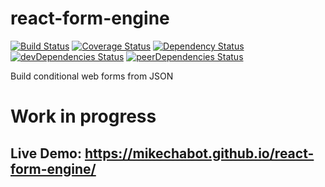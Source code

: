 # react-form-engine

[![Build Status](https://travis-ci.org/mikechabot/react-form-engine.svg?branch=master)](https://travis-ci.org/mikechabot/react-form-engine)
[![Coverage Status](https://coveralls.io/repos/github/mikechabot/react-form-engine/badge.svg?branch=master&cacheBuster=1)](https://coveralls.io/github/mikechabot/react-form-engine?branch=master)
[![Dependency Status](https://david-dm.org/mikechabot/react-form-engine.svg)](https://david-dm.org/mikechabot/react-form-engine)
[![devDependencies Status](https://david-dm.org/mikechabot/react-form-engine/dev-status.svg)](https://david-dm.org/mikechabot/react-form-engine?type=dev)
[![peerDependencies Status](https://david-dm.org/mikechabot/react-form-engine/peer-status.svg)](https://david-dm.org/mikechabot/react-form-engine?type=peer)

Build conditional web forms from JSON


# Work in progress

## Live Demo: https://mikechabot.github.io/react-form-engine/
